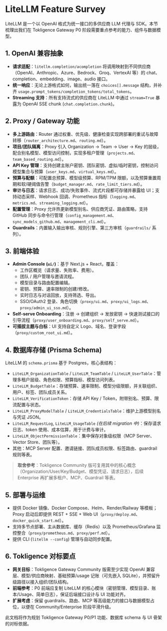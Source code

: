 # LiteLLM Feature Survey

LiteLLM 是一个以 OpenAI 格式为统一接口的多供应商 LLM 代理与 SDK。本节梳理出我们在 Tokligence Gateway P0 阶段需要重点参考的能力、组件与数据模型。

## 1. OpenAI 兼容抽象
- **请求适配**：`litellm.completion/acompletion` 将调用映射到不同供应商（OpenAI、Anthropic、Azure、Bedrock、Groq、VertexAI 等）的 chat、completion、embedding、image、audio 接口。
- **统一响应**：无论上游格式如何，输出统一落在 `choices[].message` 结构，并补齐 `usage.prompt_tokens/completion_tokens/total_tokens`。
- **Streaming 支持**：所有支持流式的供应商在 LiteLLM 中通过 `stream=True` 暴露为 OpenAI SSE chunk (`chat.completion.chunk`)。

## 2. Proxy / Gateway 功能
- **多上游路由**：Router 通过权重、优先级、健康检查实现跨部署的重试与故障转移（`router_architecture.md`、`routing.md`）。
- **项目/团队隔离**：Proxy 引入 Organization → Team → User → Key 的层级，配合别名模型、模型访问控制，实现多租户管理（`projects.md`、`team_based_routing.md`）。
- **API Key 管理**：支持创建主账户密钥、团队密钥、虚拟/临时密钥，控制访问模型集合与预算（`user_keys.md`、`virtual_keys.md`）。
- **预算与配额**：可配置总预算、模型级预算、RPM/TPM 限额，以及预算重置周期和软/硬阈值告警（`budget_manager.md`、`rate_limit_tiers.md`）。
- **审计与日志**：请求日志、成功/失败事件、流式片段都可存储并暴露给 UI；支持动态采样、Webhook 回调、Prometheus 指标（`logging.md`、`metrics.md`、`streaming_logging.md`）。
- **配置管理**：Proxy 允许热更新模型别名、供应商凭证、路由策略，支持 GitHub 同步与命令行管理（`config_management.md`、`sync_models_github.md`、`management_cli.md`）。
- **Guardrails**：内置输入输出审核、规则引擎、第三方审核（`guardrails/` 系列）。

## 3. 前端体验
- **Admin Console (`ui/`)**：基于 Next.js + React，覆盖：
  - 工作区概览（请求量、失败率、费用）。
  - 团队 / 用户管理与邀请流程。
  - 模型目录与路由配置编辑。
  - 密钥、预算、速率限制的创建/修改。
  - 实时日志与对话回放，支持筛选、导出。
  - SSO/OAuth2 登录、角色切换（`proxy/ui.md`、`proxy/ui_logs.md`、`proxy/admin_ui_sso.md`）。
- **Self-serve Onboarding**：注册 → 创建组织 → 发放密钥 → 快速测试接口的引导流程（`proxy/user_onboarding.md`、`proxy/self_serve.md`）。
- **可插拔主题与白标**：UI 支持自定义 Logo、域名、登录字段（`proxy/custom_root_ui.md`）。

## 4. 数据库存储 (Prisma Schema)
LiteLLM 的 `schema.prisma` 基于 Postgres，核心表结构：
- `LiteLLM_OrganizationTable` / `LiteLLM_TeamTable` / `LiteLLM_UserTable`：管理多租户层级、角色权限、预算指标、模型访问列表。
- `LiteLLM_BudgetTable`：存储预算、速率限制、模型分级限额，并关联组织、用户、标签、团队成员关系。
- `LiteLLM_VerificationToken`：存储 API Key / Token，附带别名、预算、限流配置与状态。
- `LiteLLM_ProxyModelTable` / `LiteLLM_CredentialsTable`：维护上游模型别名与凭证 JSON。
- `LiteLLM_RequestLog`, `LiteLLM_UsageTable` *(在后续 migration 中)*：保存请求日志、token 使用、成本估算，用于计费与审计。
- `LiteLLM_ObjectPermissionTable`：集中保存对象级权限（MCP Server、Vector Store、团队等）。
- 其他：MCP Server 配置、邀请链接、团队成员权限、标签路由、guardrail 规则等表。

> **取舍参考**：Tokligence Community 版可复用其中的核心概念（Organization/User/Key/Budget、模型凭证、请求日志），后续 Enterprise 再扩展多租户、MCP、Guardrail 等表。

## 5. 部署与运维
- 提供 Docker 镜像、Docker Compose、Helm、Render/Railway 等模板；Proxy 启动后即提供 REST + SSE + Web UI（`proxy/deploy.md`、`docker_quick_start.md`）。
- 支持多节点部署、主从数据库、缓存（Redis）以及 Prometheus/Grafana 监控整合（`proxy/prometheus.md`、`proxy/perf.md`）。
- 提供 CLI (`litellm --config`) 管理与自动同步配置。

## 6. Tokligence 对标要点
- **网关目标**：Tokligence Gateway Community 版需至少实现 OpenAI 兼容层、模型/供应商映射、基础预算/usage 记账（可先嵌入 SQLite），并预留升级路径以接入组织/团队结构。
- **前端参考**：P0 前端应复制 LiteLLM 的核心模块（密钥管理、模型目录、账本/Usage、简单日志），保证后端接口设计与 UI 功能对齐。
- **扩展考虑**：保留 guardrails、路由、MCP 等高级能力的接口与数据模型占位，以便在 Community/Enterprise 阶段平滑升级。

此文档将作为规划 Tokligence Gateway P0/P1 功能、数据库 schema 与 UI 骨架的对标依据。
